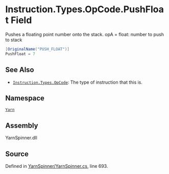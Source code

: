 <!-- This file was generated by a tool. Do not edit this file by hand. -->

# Instruction.Types.OpCode.PushFloat Field

Pushes a floating point number onto the stack.
opA = float: number to push to stack


```csharp
[OriginalName("PUSH_FLOAT")]
PushFloat = 7
```



## See Also
* [`Instruction.Types.OpCode`](/api/csharp/yarn/instruction.types.opcode.md): 
The type of instruction that this is.

## Namespace
[`Yarn`](/api/csharp/yarn/README.md)

## Assembly
YarnSpinner.dll

## Source
Defined in [YarnSpinner/YarnSpinner.cs](https://github.com/YarnSpinnerTool/YarnSpinner//blob/develop/YarnSpinner/YarnSpinner.cs#L693), line 693.
